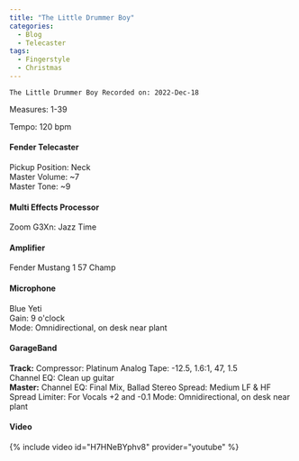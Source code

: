```yaml
---
title: "The Little Drummer Boy"
categories:
  - Blog
  - Telecaster
tags:
  - Fingerstyle
  - Christmas
---
```

`The Little Drummer Boy Recorded on: 2022-Dec-18`

Measures: 1-39 

Tempo: 120 bpm

#### Fender Telecaster 
Pickup Position: Neck   
Master Volume: ~7  
Master Tone: ~9   

#### Multi Effects Processor
Zoom G3Xn: Jazz Time

#### Amplifier
Fender Mustang 1 57 Champ

#### Microphone 
Blue Yeti   
Gain: 9 o'clock   
Mode: Omnidirectional, on desk near plant

#### GarageBand 
**Track:**
Compressor: Platinum Analog Tape: -12.5, 1.6:1, 47, 1.5  
Channel EQ: Clean up guitar  
**Master:**
Channel EQ: Final Mix, Ballad
Stereo Spread: Medium LF & HF Spread
Limiter: For Vocals +2 and -0.1
Mode: Omnidirectional, on desk near plant


#### Video
{% include video id="H7HNeBYphv8" provider="youtube" %}
